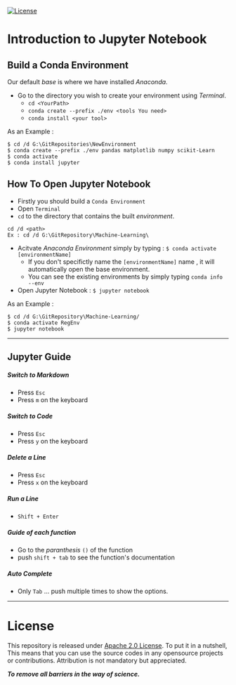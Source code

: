 [![License](https://img.shields.io/badge/License-Apache%202.0-blue.svg)](https://opensource.org/licenses/Apache-2.0)

# Introduction to Jupyter Notebook


## Build a Conda Environment
Our default _base_ is where we have installed _Anaconda_.

- Go to the directory you wish to create your environment using _Terminal_.
  - `cd <YourPath>`
  - `conda create --prefix ./env <tools You need>`
  - `conda install <your tool>`

As an Example :
```
$ cd /d G:\GitRepositories\NewEnvironment
$ conda create --prefix ./env pandas matplotlib numpy scikit-Learn
$ conda activate
$ conda install jupyter

```

## How To Open Jupyter Notebook
- Firstly you should build a `Conda Environment`
- Open `Terminal`
- `cd` to the directory that contains the built _environment_.

```
cd /d <path>
Ex : cd /d G:\GitRepository\Machine-Learning\
```
- Acitvate _Anaconda Environment_ simply by typing : `$ conda activate [environmentName]`
  - If you don't specifictly name the `[environmentName]` name , it will automatically open the base environment.
  - You can see the existing environments by simply typing `conda info --env`
- Open Jupyter Notebook : `$ jupyter notebook`

As an Example :
```
$ cd /d G:\GitRepository\Machine-Learning/
$ conda activate RegEnv
$ jupyter notebook
```


<hr>



## Jupyter Guide

##### Switch to Markdown

  - Press `Esc`
  - Press `m` on the keyboard

##### Switch to Code

- Press `Esc`
- Press `y` on the keyboard

##### Delete a Line

- Press `Esc`
- Press `x` on the keyboard


##### Run a Line

- `Shift + Enter`

##### Guide of each function
- Go to the _paranthesis_ `()` of the function
- push `shift + tab` to see the function's documentation

##### Auto Complete
- Only `Tab` ...  push multiple times to show the options.



<hr>


# License
This repository is released under [Apache 2.0 License](https://www.apache.org/licenses/LICENSE-2.0). To put it in a nutshell, This means that you can use the source codes in any opensource projects or contributions. Attribution is not mandatory but appreciated.

***To remove all barriers in the way of science.***
